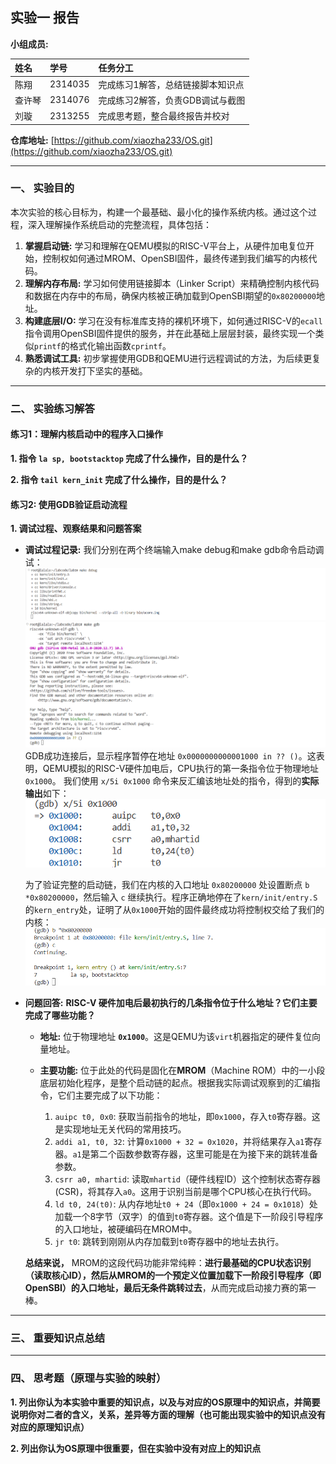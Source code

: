 ## 实验一 报告

**小组成员:**

| 姓名 | 学号 | 任务分工 |
| :--- | :--- | :--- |
| 陈翔 | 2314035 | 完成练习1解答，总结链接脚本知识点 |
| 查许琴 | 2314076 | 完成练习2解答，负责GDB调试与截图 |
| 刘璇 | 2313255 | 完成思考题，整合最终报告并校对 |

**仓库地址:** [https://github.com/xiaozha233/OS.git](https://github.com/xiaozha233/OS.git)

---

### 一、 实验目的

本次实验的核心目标为，构建一个最基础、最小化的操作系统内核。通过这个过程，深入理解操作系统启动的完整流程，具体包括：

1.  **掌握启动链:** 学习和理解在QEMU模拟的RISC-V平台上，从硬件加电复位开始，控制权如何通过MROM、OpenSBI固件，最终传递到我们编写的内核代码。
2.  **理解内存布局:** 学习如何使用链接脚本（Linker Script）来精确控制内核代码和数据在内存中的布局，确保内核被正确加载到OpenSBI期望的`0x80200000`地址。
3.  **构建底层I/O:** 学习在没有标准库支持的裸机环境下，如何通过RISC-V的`ecall`指令调用OpenSBI固件提供的服务，并在此基础上层层封装，最终实现一个类似`printf`的格式化输出函数`cprintf`。
4.  **熟悉调试工具:** 初步掌握使用GDB和QEMU进行远程调试的方法，为后续更复杂的内核开发打下坚实的基础。

---

### 二、 实验练习解答

#### **练习1：理解内核启动中的程序入口操作**

**1. 指令 `la sp, bootstacktop` 完成了什么操作，目的是什么？**

**2. 指令 `tail kern_init` 完成了什么操作，目的是什么？**



#### **练习2: 使用GDB验证启动流程**

**1. 调试过程、观察结果和问题答案**

*   **调试过程记录:**
    我们分别在两个终端输入make debug和make gdb命令启动调试：
    ![alt text](image/74edd736fa6aec268ed0c192764b2e07.png)
    ![alt text](image/de512e59f3995a90d75e0e8e25be13d6.png)
    GDB成功连接后，显示程序暂停在地址 `0x0000000000001000 in ?? ()`。这表明，QEMU模拟的RISC-V硬件加电后，CPU执行的第一条指令位于物理地址 `0x1000`。
    我们使用 `x/5i 0x1000` 命令来反汇编该地址处的指令，得到的**实际输出**如下：
    ![alt text](image/image.png)

    为了验证完整的启动链，我们在内核的入口地址 `0x80200000` 处设置断点 `b *0x80200000`，然后输入 `c` 继续执行。程序正确地停在了`kern/init/entry.S`的`kern_entry`处，证明了从`0x1000`开始的固件最终成功将控制权交给了我们的内核：
    ![alt text](image/image-1.png)
*   **问题回答:**
    **RISC-V 硬件加电后最初执行的几条指令位于什么地址？它们主要完成了哪些功能？**
    *   **地址:** 位于物理地址 **`0x1000`**。这是QEMU为该`virt`机器指定的硬件复位向量地址。
    
    *   **主要功能:** 位于此处的代码是固化在**MROM**（Machine ROM）中的一小段底层初始化程序，是整个启动链的起点。根据我实际调试观察到的汇编指令，它们主要完成了以下功能：
        1.  `auipc t0, 0x0`: 获取当前指令的地址，即`0x1000`，存入`t0`寄存器。这是实现地址无关代码的常用技巧。
        2.  `addi a1, t0, 32`: 计算`0x1000 + 32 = 0x1020`，并将结果存入`a1`寄存器。`a1`是第二个函数参数寄存器，这里可能是在为接下来的跳转准备参数。
        3.  `csrr a0, mhartid`: 读取`mhartid`（硬件线程ID）这个控制状态寄存器(CSR)，将其存入`a0`。这用于识别当前是哪个CPU核心在执行代码。
        4.  `ld t0, 24(t0)`: 从内存地址`t0 + 24`（即`0x1000 + 24 = 0x1018`）处加载一个8字节（双字）的值到`t0`寄存器。这个值是下一阶段引导程序的入口地址，被硬编码在MROM中。
        5.  `jr t0`: 跳转到刚刚从内存加载到`t0`寄存器中的地址去执行。
   

    **总结来说，** MROM的这段代码功能非常纯粹：**进行最基础的CPU状态识别（读取核心ID），然后从MROM的一个预定义位置加载下一阶段引导程序（即OpenSBI）的入口地址，最后无条件跳转过去**，从而完成启动接力赛的第一棒。
---

### 三、 重要知识点总结


---

### 四、 思考题（原理与实验的映射）

**1. 列出你认为本实验中重要的知识点，以及与对应的OS原理中的知识点，并简要说明你对二者的含义，关系，差异等方面的理解（也可能出现实验中的知识点没有对应的原理知识点）**

**2. 列出你认为OS原理中很重要，但在实验中没有对应上的知识点**


